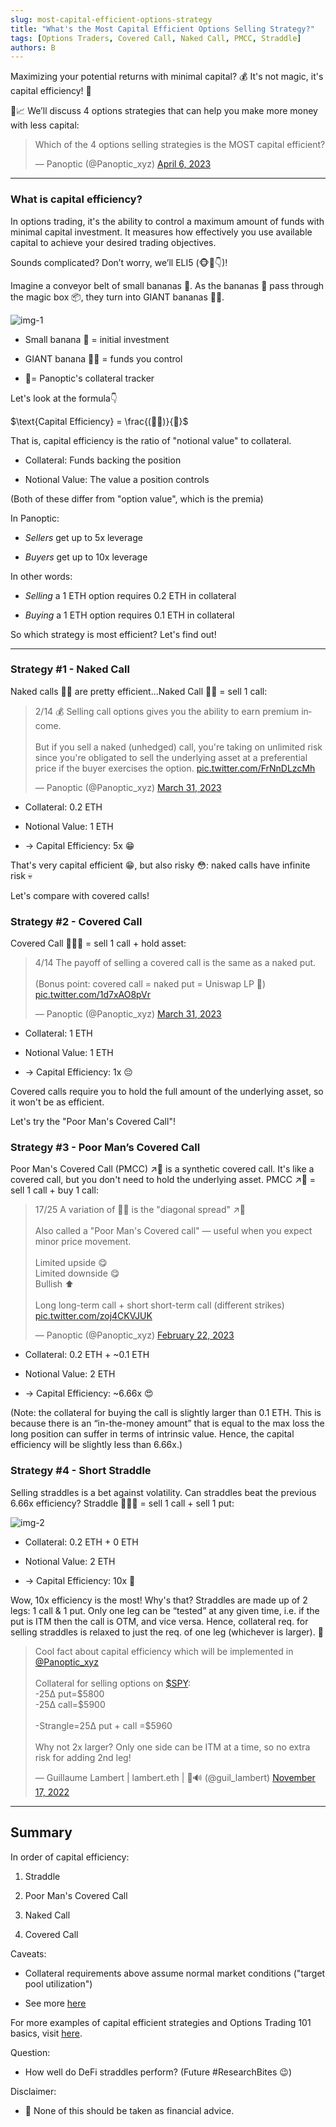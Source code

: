 ```yaml
---
slug: most-capital-efficient-options-strategy
title: "What's the Most Capital Efficient Options Selling Strategy?"
tags: [Options Traders, Covered Call, Naked Call, PMCC, Straddle]
authors: B
---
```

Maximizing your potential returns with minimal capital? 💰 It's not magic, it's capital efficiency! 🔮

💪📈 We’ll discuss 4 options strategies that can help you make more money with less capital:

<blockquote class="twitter-tweet" data-conversation="none"><p lang="en" dir="ltr">Which of the 4 options selling strategies is the MOST capital efficient?</p>&mdash; Panoptic (@Panoptic_xyz) <a href="https://twitter.com/Panoptic_xyz/status/1643767225642532864?ref_src=twsrc%5Etfw">April 6, 2023</a></blockquote> <script async src="https://platform.twitter.com/widgets.js" charset="utf-8"></script>

<!--truncate-->

----------

### What is capital efficiency?

In options trading, it's the ability to control a maximum amount of funds with minimal capital investment. It measures how effectively you use available capital to achieve your desired trading objectives.

Sounds complicated? Don’t worry, we’ll ELI5 (🐵👑👇)!

Imagine a conveyor belt of small bananas 🍌. As the bananas 🍌 pass through the magic box 📦, they turn into GIANT bananas 💉🍌.

![img-1](./img-1.gif)

-   Small banana 🍌 = initial investment
    
-   GIANT banana 💉🍌 = funds you control
    
-   💉= Panoptic's collateral tracker
    

Let's look at the formula👇
 
$\text{Capital Efficiency} = \frac{(💉🍌)}{🍌}$

That is, capital efficiency is the ratio of "notional value" to collateral.

-   Collateral: Funds backing the position
    
-   Notional Value: The value a position controls
    

(Both of these differ from "option value", which is the premia)

In Panoptic:

-   _Sellers_ get up to 5x leverage
    
-   _Buyers_ get up to 10x leverage
    

In other words:

-   _Selling_ a 1 ETH option requires 0.2 ETH in collateral
    
-   _Buying_ a 1 ETH option requires 0.1 ETH in collateral
    

So which strategy is most efficient? Let's find out!

----------

### Strategy #1 - Naked Call

Naked calls 🙈📞 are pretty efficient...Naked Call 🙈📞 = sell 1 call:

<blockquote class="twitter-tweet" data-conversation="none"><p lang="en" dir="ltr">2/14 💰 Selling call options gives you the ability to earn premium income.<br/><br/>But if you sell a naked (unhedged) call, you&#39;re taking on unlimited risk since you&#39;re obligated to sell the underlying asset at a preferential price if the buyer exercises the option. <a href="https://t.co/FrNnDLzcMh">pic.twitter.com/FrNnDLzcMh</a></p>&mdash; Panoptic (@Panoptic_xyz) <a href="https://twitter.com/Panoptic_xyz/status/1641834029581492225?ref_src=twsrc%5Etfw">March 31, 2023</a></blockquote> <script async src="https://platform.twitter.com/widgets.js" charset="utf-8"></script>

-   Collateral: 0.2 ETH
    
-   Notional Value: 1 ETH
    
-   → Capital Efficiency: 5x 😁
    

That's very capital efficient 😁, but also risky 😳: naked calls have infinite risk 💀

Let's compare with covered calls!

### Strategy #2 - Covered Call

Covered Call 🛌🏻📞 = sell 1 call + hold asset:

<blockquote class="twitter-tweet" data-conversation="none"><p lang="en" dir="ltr">4/14 The payoff of selling a covered call is the same as a naked put.<br/><br/>(Bonus point: covered call = naked put = Uniswap LP 🤯) <a href="https://t.co/1d7xAO8pVr">pic.twitter.com/1d7xAO8pVr</a></p>&mdash; Panoptic (@Panoptic_xyz) <a href="https://twitter.com/Panoptic_xyz/status/1641834042512543745?ref_src=twsrc%5Etfw">March 31, 2023</a></blockquote> <script async src="https://platform.twitter.com/widgets.js" charset="utf-8"></script>

-   Collateral: 1 ETH
    
-   Notional Value: 1 ETH
    
-   → Capital Efficiency: 1x 😔
    

Covered calls require you to hold the full amount of the underlying asset, so it won't be as efficient.

Let's try the "Poor Man's Covered Call"!

### Strategy #3 - Poor Man’s Covered Call

Poor Man's Covered Call (PMCC) ↗️🧈 is a synthetic covered call. It's like a covered call, but you don't need to hold the underlying asset. PMCC ↗️🧈 = sell 1 call + buy 1 call:

<blockquote class="twitter-tweet" data-conversation="none"><p lang="en" dir="ltr">17/25 A variation of 📅🧈 is the &quot;diagonal spread&quot; ↗️🧈<br/><br/>Also called a &quot;Poor Man&#39;s Covered call&quot; — useful when you expect minor price movement.<br/><br/>Limited upside 😋<br/>Limited downside 😋<br/>Bullish ⬆️<br/><br/>Long long-term call + short short-term call (different strikes) <a href="https://t.co/zoj4CKVJUK">pic.twitter.com/zoj4CKVJUK</a></p>&mdash; Panoptic (@Panoptic_xyz) <a href="https://twitter.com/Panoptic_xyz/status/1628530324262223872?ref_src=twsrc%5Etfw">February 22, 2023</a></blockquote> <script async src="https://platform.twitter.com/widgets.js" charset="utf-8"></script>

-   Collateral: 0.2 ETH + ~0.1 ETH
    
-   Notional Value: 2 ETH
    
-   → Capital Efficiency: ~6.66x 😍
    

(Note: the collateral for buying the call is slightly larger than 0.1 ETH. This is because there is an “in-the-money amount” that is equal to the max loss the long position can suffer in terms of intrinsic value. Hence, the capital efficiency will be slightly less than 6.66x.)

### Strategy #4 - Short Straddle

Selling straddles is a bet against volatility. Can straddles beat the previous 6.66x efficiency? Straddle 🤸🏽‍♂️ = sell 1 call + sell 1 put:

![img-2](./img-2.png)

-   Collateral: 0.2 ETH + 0 ETH
    
-   Notional Value: 2 ETH
    
-   → Capital Efficiency: 10x 🤪
    

Wow, 10x efficiency is the most! Why's that? Straddles are made up of 2 legs: 1 call & 1 put. Only one leg can be “tested” at any given time, i.e. if the put is ITM then the call is OTM, and vice versa. Hence, collateral req. for selling straddles is relaxed to just the req. of one leg (whichever is larger). 🤯

<blockquote class="twitter-tweet" data-conversation="none"><p lang="en" dir="ltr">Cool fact about capital efficiency which will be implemented in <a href="https://twitter.com/Panoptic_xyz?ref_src=twsrc%5Etfw">@Panoptic_xyz</a><br/><br/>Collateral for selling options on <a href="https://twitter.com/search?q=%24SPY&amp;src=ctag&amp;ref_src=twsrc%5Etfw">$SPY</a>: <br/>-25∆ put=$5800 <br/>-25∆ call=$5900<br/><br/>-Strangle=25∆ put + call =$5960<br/><br/>Why not 2x larger? Only one side can be ITM at a time, so no extra risk for adding 2nd leg!</p>&mdash; Guillaume Lambert | lambert.eth | 🦇🔊 (@guil_lambert) <a href="https://twitter.com/guil_lambert/status/1593370796650545153?ref_src=twsrc%5Etfw">November 17, 2022</a></blockquote> <script async src="https://platform.twitter.com/widgets.js" charset="utf-8"></script>

----------

## Summary

In order of capital efficiency:

1.  Straddle
    
2.  Poor Man's Covered Call
    
3.  Naked Call
    
4.  Covered Call
    

Caveats:

-   Collateral requirements above assume normal market conditions ("target pool utilization")
    
-   See more [here](https://panoptic.xyz/docs/panoptic-protocol/buying-power)
    

For more examples of capital efficient strategies and Options Trading 101 basics, visit [here](https://panoptic.xyz/docs/trading/capital-efficiency).

Question:

-   How well do DeFi straddles perform? (Future #ResearchBites 😉)
    

Disclaimer:

-   📢 None of this should be taken as financial advice.